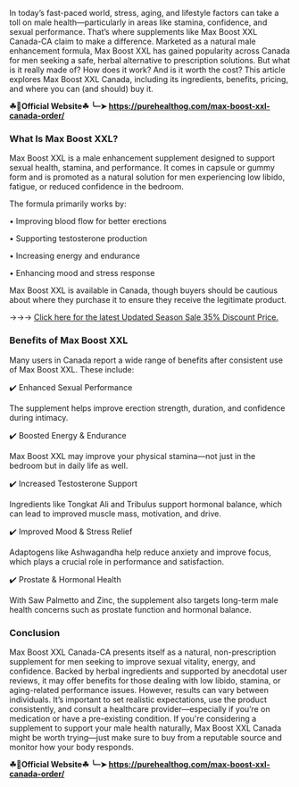In today’s fast-paced world, stress, aging, and lifestyle factors can take a toll on male health—particularly in areas like stamina, confidence, and sexual performance. That’s where supplements like Max Boost XXL Canada-CA claim to make a difference. Marketed as a natural male enhancement formula, Max Boost XXL has gained popularity across Canada for men seeking a safe, herbal alternative to prescription solutions. But what is it really made of? How does it work? And is it worth the cost?
This article explores Max Boost XXL Canada, including its ingredients, benefits, pricing, and where you can (and should) buy it.

**☘📣Official Website☘ ╰┈➤ https://purehealthog.com/max-boost-xxl-canada-order/**

### What Is Max Boost XXL?

Max Boost XXL is a male enhancement supplement designed to support sexual health, stamina, and performance. It comes in capsule or gummy form and is promoted as a natural solution for men experiencing low libido, fatigue, or reduced confidence in the bedroom.

The formula primarily works by:

•	Improving blood flow for better erections

•	Supporting testosterone production

•	Increasing energy and endurance

•	Enhancing mood and stress response

Max Boost XXL is available in Canada, though buyers should be cautious about where they purchase it to ensure they receive the legitimate product.

→→→ [Click here for the latest Updated Season Sale 35% Discount Price.](https://purehealthog.com/max-boost-xxl-canada-order/)

### Benefits of Max Boost XXL

Many users in Canada report a wide range of benefits after consistent use of Max Boost XXL. These include:

✔️ Enhanced Sexual Performance

The supplement helps improve erection strength, duration, and confidence during intimacy.

✔️ Boosted Energy & Endurance

Max Boost XXL may improve your physical stamina—not just in the bedroom but in daily life as well.

✔️ Increased Testosterone Support

Ingredients like Tongkat Ali and Tribulus support hormonal balance, which can lead to improved muscle mass, motivation, and drive.

✔️ Improved Mood & Stress Relief

Adaptogens like Ashwagandha help reduce anxiety and improve focus, which plays a crucial role in performance and satisfaction.

✔️ Prostate & Hormonal Health

With Saw Palmetto and Zinc, the supplement also targets long-term male health concerns such as prostate function and hormonal balance.

### Conclusion
Max Boost XXL Canada-CA presents itself as a natural, non-prescription supplement for men seeking to improve sexual vitality, energy, and confidence. Backed by herbal ingredients and supported by anecdotal user reviews, it may offer benefits for those dealing with low libido, stamina, or aging-related performance issues.
However, results can vary between individuals. It’s important to set realistic expectations, use the product consistently, and consult a healthcare provider—especially if you’re on medication or have a pre-existing condition.
If you're considering a supplement to support your male health naturally, Max Boost XXL Canada might be worth trying—just make sure to buy from a reputable source and monitor how your body responds.

**☘📣Official Website☘ ╰┈➤ https://purehealthog.com/max-boost-xxl-canada-order/**

